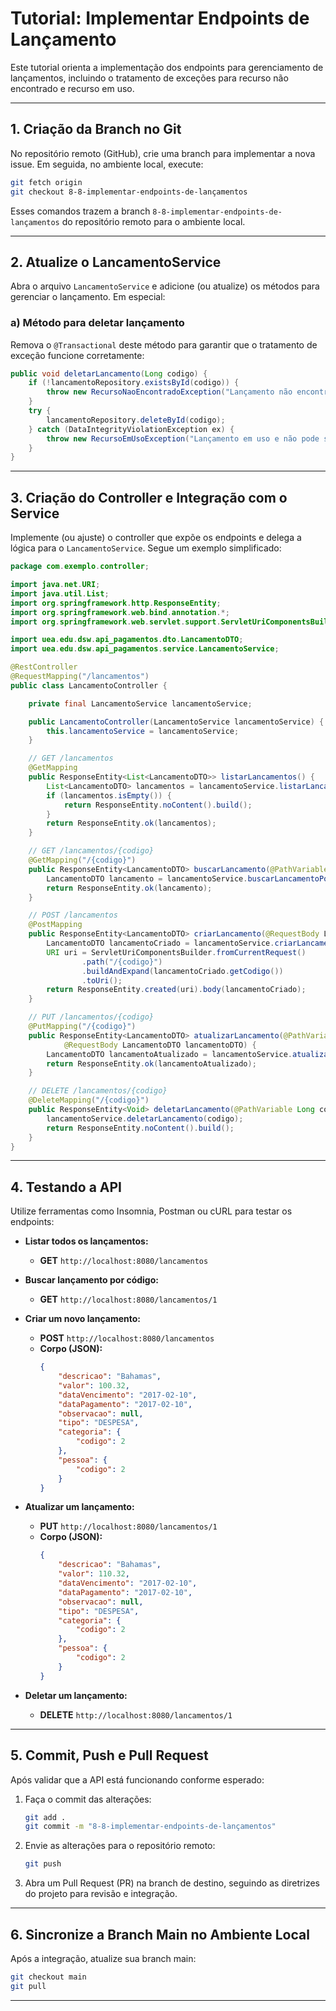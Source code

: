 # Tutorial: Implementar Endpoints de Lançamento

Este tutorial orienta a implementação dos endpoints para gerenciamento de lançamentos, incluindo o tratamento de exceções para recurso não encontrado e recurso em uso.

---

## 1. Criação da Branch no Git

No repositório remoto (GitHub), crie uma branch para implementar a nova issue. Em seguida, no ambiente local, execute:

```bash
git fetch origin
git checkout 8-8-implementar-endpoints-de-lançamentos
```

Esses comandos trazem a branch `8-8-implementar-endpoints-de-lançamentos` do repositório remoto para o ambiente local.

---

## 2. Atualize o LancamentoService

Abra o arquivo `LancamentoService` e adicione (ou atualize) os métodos para gerenciar o lançamento. Em especial:

### a) Método para deletar lançamento

Remova o `@Transactional` deste método para garantir que o tratamento de exceção funcione corretamente:

```java
public void deletarLancamento(Long codigo) {
    if (!lancamentoRepository.existsById(codigo)) {
        throw new RecursoNaoEncontradoException("Lançamento não encontrado");
    }
    try {
        lancamentoRepository.deleteById(codigo);
    } catch (DataIntegrityViolationException ex) {
        throw new RecursoEmUsoException("Lançamento em uso e não pode ser removido");
    }
}
```

---

## 3. Criação do Controller e Integração com o Service

Implemente (ou ajuste) o controller que expõe os endpoints e delega a lógica para o `LancamentoService`. Segue um exemplo simplificado:

```java
package com.exemplo.controller;

import java.net.URI;
import java.util.List;
import org.springframework.http.ResponseEntity;
import org.springframework.web.bind.annotation.*;
import org.springframework.web.servlet.support.ServletUriComponentsBuilder;

import uea.edu.dsw.api_pagamentos.dto.LancamentoDTO;
import uea.edu.dsw.api_pagamentos.service.LancamentoService;

@RestController
@RequestMapping("/lancamentos")
public class LancamentoController {

    private final LancamentoService lancamentoService;

    public LancamentoController(LancamentoService lancamentoService) {
        this.lancamentoService = lancamentoService;
    }

    // GET /lancamentos
    @GetMapping
    public ResponseEntity<List<LancamentoDTO>> listarLancamentos() {
        List<LancamentoDTO> lancamentos = lancamentoService.listarLancamentos();
        if (lancamentos.isEmpty()) {
            return ResponseEntity.noContent().build();
        }
        return ResponseEntity.ok(lancamentos);
    }

    // GET /lancamentos/{codigo}
    @GetMapping("/{codigo}")
    public ResponseEntity<LancamentoDTO> buscarLancamento(@PathVariable Long codigo) {
        LancamentoDTO lancamento = lancamentoService.buscarLancamentoPorCodigo(codigo);
        return ResponseEntity.ok(lancamento);
    }

    // POST /lancamentos
    @PostMapping
    public ResponseEntity<LancamentoDTO> criarLancamento(@RequestBody LancamentoDTO lancamentoDTO) {
        LancamentoDTO lancamentoCriado = lancamentoService.criarLancamento(lancamentoDTO);
        URI uri = ServletUriComponentsBuilder.fromCurrentRequest()
                .path("/{codigo}")
                .buildAndExpand(lancamentoCriado.getCodigo())
                .toUri();
        return ResponseEntity.created(uri).body(lancamentoCriado);
    }

    // PUT /lancamentos/{codigo}
    @PutMapping("/{codigo}")
    public ResponseEntity<LancamentoDTO> atualizarLancamento(@PathVariable Long codigo,
            @RequestBody LancamentoDTO lancamentoDTO) {
        LancamentoDTO lancamentoAtualizado = lancamentoService.atualizarLancamento(codigo, lancamentoDTO);
        return ResponseEntity.ok(lancamentoAtualizado);
    }

    // DELETE /lancamentos/{codigo}
    @DeleteMapping("/{codigo}")
    public ResponseEntity<Void> deletarLancamento(@PathVariable Long codigo) {
        lancamentoService.deletarLancamento(codigo);
        return ResponseEntity.noContent().build();
    }
}
```

---

## 4. Testando a API

Utilize ferramentas como Insomnia, Postman ou cURL para testar os endpoints:

- **Listar todos os lançamentos:**
  - **GET** `http://localhost:8080/lancamentos`

- **Buscar lançamento por código:**
  - **GET** `http://localhost:8080/lancamentos/1`

- **Criar um novo lançamento:**
  - **POST** `http://localhost:8080/lancamentos`  
  - **Corpo (JSON):**
    ```json
    {
		"descricao": "Bahamas",
		"valor": 100.32,
		"dataVencimento": "2017-02-10",
		"dataPagamento": "2017-02-10",
		"observacao": null,
		"tipo": "DESPESA",
		"categoria": {
			"codigo": 2
		},
		"pessoa": {
			"codigo": 2
		}
	}
    ```

- **Atualizar um lançamento:**
  - **PUT** `http://localhost:8080/lancamentos/1`  
  - **Corpo (JSON):**
    ```json
    {
		"descricao": "Bahamas",
		"valor": 110.32,
		"dataVencimento": "2017-02-10",
		"dataPagamento": "2017-02-10",
		"observacao": null,
		"tipo": "DESPESA",
		"categoria": {
			"codigo": 2
		},
		"pessoa": {
			"codigo": 2
		}
	}
    ```

- **Deletar um lançamento:**
  - **DELETE** `http://localhost:8080/lancamentos/1`

---

## 5. Commit, Push e Pull Request

Após validar que a API está funcionando conforme esperado:

1. Faça o commit das alterações:
   ```bash
   git add .
   git commit -m "8-8-implementar-endpoints-de-lançamentos"
   ```
2. Envie as alterações para o repositório remoto:
   ```bash
   git push
   ```
3. Abra um Pull Request (PR) na branch de destino, seguindo as diretrizes do projeto para revisão e integração.

---

## 6. Sincronize a Branch Main no Ambiente Local

Após a integração, atualize sua branch main:

```bash
git checkout main
git pull
```

---